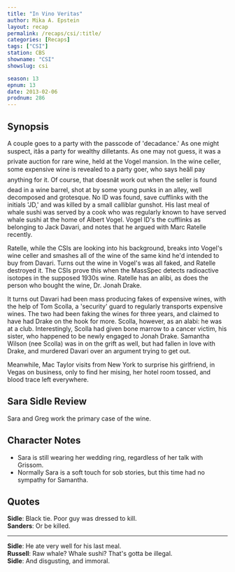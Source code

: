 ```yaml
---
title: "In Vino Veritas"
author: Mika A. Epstein
layout: recap
permalink: /recaps/csi/:title/
categories: [Recaps]
tags: ["CSI"]
station: CBS
showname: "CSI"
showslug: csi

season: 13  
epnum: 13  
date: 2013-02-06
prodnum: 286  
---
```


## Synopsis

A couple goes to a party with the passcode of 'decadance.' As one might suspect, itâs a party for wealthy dilletants. As one may not guess, it was a private auction for rare wine, held at the Vogel mansion. In the wine celler, some expensive wine is revealed to a party goer, who says heâll pay anything for it. Of course, that doesnât work out when the seller is found dead in a wine barrel, shot at by some young punks in an alley, well decomposed and grotesque. No ID was found, save cufflinks with the initials 'JD,' and was killed by a small calliblar gunshot. His last meal of whale sushi was served by a cook who was regularly known to have served whale sushi at the home of Albert Vogel. Vogel ID's the cufflinks as belonging to Jack Davari, and notes that he argued with Marc Ratelle recently.

Ratelle, while the CSIs are looking into his background, breaks into Vogel's wine celler and smashes all of the wine of the same kind he'd intended to buy from Davari. Turns out the wine in Vogel's was all faked, and Ratelle destroyed it. The CSIs prove this when the MassSpec detects radioactive isotopes in the supposed 1930s wine. Ratelle has an alibi, as does the person who bought the wine, Dr. Jonah Drake.

It turns out Davari had been mass producing fakes of expensive wines, with the help of Tom Scolla, a 'security' guard to regularly transports expensive wines. The two had been faking the wines for three years, and claimed to have had Drake on the hook for more. Scolla, however, as an alabi: he was at a club. Interestingly, Scolla had given bone marrow to a cancer victim, his sister, who happened to be newly engaged to Jonah Drake. Samantha Wilson (nee Scolla) was in on the grift as well, but had fallen in love with Drake, and murdered Davari over an argument trying to get out.

Meanwhile, Mac Taylor visits from New York to surprise his girlfriend, in Vegas on business, only to find her mising, her hotel room tossed, and blood trace left everywhere. 

## Sara Sidle Review

Sara and Greg work the primary case of the wine.

## Character Notes

* Sara is still wearing her wedding ring, regardless of her talk with Grissom.   
* Normally Sara is a soft touch for sob stories, but this time had no sympathy for Samantha.

## Quotes

**Sidle**: Black tie. Poor guy was dressed to kill.  
**Sanders**: Or be killed.  

* * *

**Sidle**: He ate very well for his last meal.  
**Russell**: Raw whale? Whale sushi? That's gotta be illegal.  
**Sidle**: And disgusting, and immoral.

